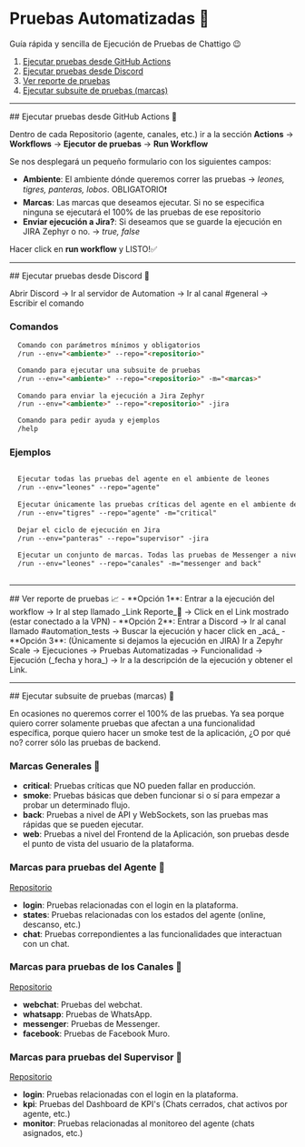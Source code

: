 # Pruebas Automatizadas 🤖

Guía rápida y sencilla de Ejecución de Pruebas de Chattigo 😉


1. [Ejecutar pruebas desde GitHub Actions](#id1)
2. [Ejecutar pruebas desde Discord](#id2)
3. [Ver reporte de pruebas](#id3)
4. [Ejecutar subsuite de pruebas (marcas)](#id4)


---


<div id='id1' />
## Ejecutar pruebas desde GitHub Actions 🚀

Dentro de cada Repositorio (agente, canales, etc.) ir a la sección **Actions** → **Workflows** → **Ejecutor de pruebas** → **Run Workflow**

Se nos desplegará un pequeño formulario con los siguientes campos:

- **Ambiente**: El ambiente dónde queremos correr las pruebas → _leones, tigres, panteras, lobos_. OBLIGATORIO❗
- **Marcas**: Las marcas que deseamos ejecutar. Si no se especifica ninguna se ejecutará el 100% de las pruebas de ese repositorio
- **Enviar ejecución a Jira?**: Si deseamos que se guarde la ejecución en JIRA Zephyr o no. → _true, false_

Hacer click en **run workflow** y LISTO!✅


---


<div id='id2' />
## Ejecutar pruebas desde Discord 👾

Abrir Discord → Ir al servidor de Automation → Ir al canal #general → Escribir el comando

### Comandos
```markdown
  Comando con parámetros mínimos y obligatorios
  /run --env="<ambiente>" --repo="<repositorio>" 

  Comando para ejecutar una subsuite de pruebas
  /run --env="<ambiente>" --repo="<repositorio>" -m="<marcas>"
  
  Comando para enviar la ejecución a Jira Zephyr
  /run --env="<ambiente>" --repo="<repositorio>" -jira

  Comando para pedir ayuda y ejemplos
  /help
```

### Ejemplos
```markdown

  Ejecutar todas las pruebas del agente en el ambiente de leones
  /run --env="leones" --repo="agente"
  
  Ejecutar únicamente las pruebas críticas del agente en el ambiente de tigres
  /run --env="tigres" --repo="agente" -m="critical"
  
  Dejar el ciclo de ejecución en Jira
  /run --env="panteras" --repo="supervisor" -jira
  
  Ejecutar un conjunto de marcas. Todas las pruebas de Messenger a nivel de Backend
  /run --env="leones" --repo="canales" -m="messenger and back"
  
 ```


---


<div id='id3' />
## Ver reporte de pruebas 📈
- **Opción 1**: Entrar a la ejecución del workflow → Ir al step llamado _Link Reporte_📌 → Click en el Link mostrado (estar conectado a la VPN)
- **Opción 2**: Entrar a Discord → Ir al canal llamado #automation_tests → Buscar la ejecución y hacer click en _acá_
- **Opción 3**: (Únicamente si dejamos la ejecución en JIRA) Ir a Zepyhr Scale → Ejecuciones → Pruebas Automatizadas → Funcionalidad → Ejecución (_fecha y hora_) → Ir a la descripción de la ejecución y obtener el Link.


---


<div id='id4' />
## Ejecutar subsuite de pruebas (marcas) 🔖

En ocasiones no queremos correr el 100% de las pruebas. Ya sea porque quiero correr solamente pruebas que afectan a una funcionalidad específica, porque quiero hacer un smoke test de la aplicación, ¿O por qué no? correr sólo las pruebas de backend.

### Marcas Generales 🔖

- **critical**: Pruebas críticas que NO pueden fallar en producción. 
- **smoke**: Pruebas básicas que deben funcionar si o sí para empezar a probar un determinado flujo.
- **back**: Pruebas a nivel de API y WebSockets, son las pruebas mas rápidas que se pueden ejecutar.
- **web**: Pruebas a nivel del Frontend de la Aplicación, son pruebas desde el punto de vista del usuario de la plataforma.

### Marcas para pruebas del Agente 🔖
[Repositorio](https://github.com/chattigodev/automation-agente)
- **login**: Pruebas relacionadas con el login en la plataforma.
- **states**: Pruebas relacionadas con los estados del agente (online, descanso, etc.)
- **chat**: Pruebas correpondientes a las funcionalidades que interactuan con un chat.

### Marcas para pruebas de los Canales 🔖
[Repositorio](https://github.com/chattigodev/automation-canales)
- **webchat**: Pruebas del webchat.
- **whatsapp**: Pruebas de WhatsApp.
- **messenger**: Pruebas de Messenger.
- **facebook**: Pruebas de Facebook Muro.

### Marcas para pruebas del Supervisor 🔖
[Repositorio](https://github.com/chattigodev/automation-supervisor)
- **login**: Pruebas relacionadas con el login en la plataforma.
- **kpi**: Pruebas del Dashboard de KPI's (Chats cerrados, chat activos por agente, etc.)
- **monitor**: Pruebas relacionadas al monitoreo del agente (chats asignados, etc.) 
